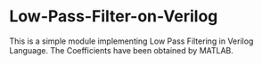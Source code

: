 # Low-Pass-Filter-on-Verilog
This is a simple module implementing Low Pass Filtering in Verilog Language. The Coefficients have been obtained by MATLAB.
